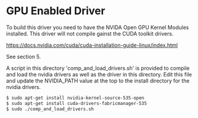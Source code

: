 # GPU Enabled Driver

To build this driver you need to have the NVIDA Open GPU Kernel Modules installed. This driver will not compile gainst the CUDA toolkit drivers.

https://docs.nvidia.com/cuda/cuda-installation-guide-linux/index.html

See section 5.

A script in this directory 'comp_and_load_drivers.sh' is provided to compile and load the nvidia drivers as well as the driver in this directory. Edit this file and update the NVIDIA_PATH value at the top to the install directory for the nvidia drivers.

```bash
$ sudo apt-get install nvidia-kernel-source-535-open
$ sudo apt-get install cuda-drivers-fabricmanager-535
$ sudo ./comp_and_load_drivers.sh
```
